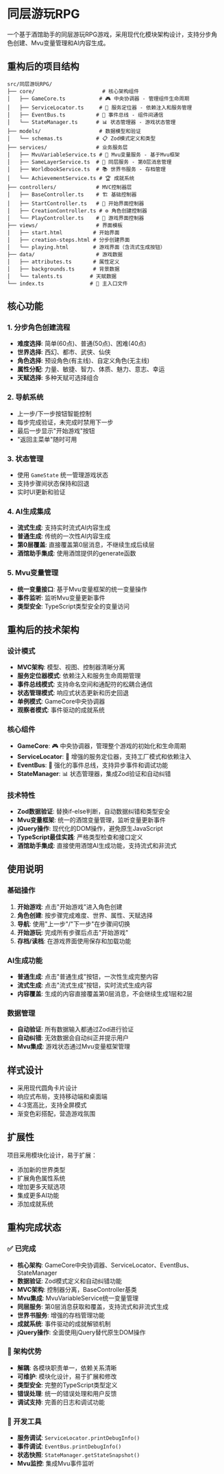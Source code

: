 # 同层游玩RPG

一个基于酒馆助手的同层游玩RPG游戏，采用现代化模块架构设计，支持分步角色创建、Mvu变量管理和AI内容生成。

## 重构后的项目结构

```
src/同层游玩RPG/
├── core/                      # 核心架构组件
│   ├── GameCore.ts           # 🎮 中央协调器 - 管理组件生命周期
│   ├── ServiceLocator.ts     # 🔧 服务定位器 - 依赖注入和服务管理
│   ├── EventBus.ts          # 📡 事件总线 - 组件间通信
│   └── StateManager.ts      # 📊 状态管理器 - 游戏状态管理
├── models/                   # 数据模型和验证
│   └── schemas.ts           # 📋 Zod模式定义和类型
├── services/                # 业务服务层
│   ├── MvuVariableService.ts # 🔄 Mvu变量服务 - 基于Mvu框架
│   ├── SameLayerService.ts  # 📝 同层服务 - 第0层消息管理
│   ├── WorldbookService.ts  # 📚 世界书服务 - 存档管理
│   └── AchievementService.ts # 🏆 成就系统
├── controllers/             # MVC控制器层
│   ├── BaseController.ts    # 🏗️ 基础控制器
│   ├── StartController.ts   # 🚀 开始界面控制器
│   ├── CreationController.ts # ⚙️ 角色创建控制器
│   └── PlayController.ts    # 🎲 游戏界面控制器
├── views/                   # 界面模板
│   ├── start.html          # 开始界面
│   ├── creation-steps.html # 分步创建界面
│   └── playing.html        # 游戏界面（含流式生成按钮）
├── data/                    # 游戏数据
│   ├── attributes.ts       # 属性定义
│   ├── backgrounds.ts      # 背景数据
│   └── talents.ts         # 天赋数据
└── index.ts               # 🎯 主入口文件
```

## 核心功能

### 1. 分步角色创建流程

- **难度选择**: 简单(60点)、普通(50点)、困难(40点)
- **世界选择**: 西幻、都市、武侠、仙侠
- **角色选择**: 预设角色(有主线)、自定义角色(无主线)
- **属性分配**: 力量、敏捷、智力、体质、魅力、意志、幸运
- **天赋选择**: 多种天赋可选择组合

### 2. 导航系统

- 上一步/下一步按钮智能控制
- 每步完成验证，未完成时禁用下一步
- 最后一步显示"开始游戏"按钮
- "返回主菜单"随时可用

### 3. 状态管理

- 使用 `GameState` 统一管理游戏状态
- 支持步骤间状态保持和回退
- 实时UI更新和验证

### 4. AI生成集成

- **流式生成**: 支持实时流式AI内容生成
- **普通生成**: 传统的一次性AI内容生成
- **第0层覆盖**: 直接覆盖第0层消息，不继续生成后续层
- **酒馆助手集成**: 使用酒馆提供的generate函数

### 5. Mvu变量管理

- **统一变量接口**: 基于Mvu变量框架的统一变量操作
- **事件监听**: 监听Mvu变量更新事件
- **类型安全**: TypeScript类型安全的变量访问

## 重构后的技术架构

### 设计模式

- **MVC架构**: 模型、视图、控制器清晰分离
- **服务定位器模式**: 依赖注入和服务生命周期管理
- **事件总线模式**: 支持命名空间和通配符的松耦合通信
- **状态管理模式**: 响应式状态更新和历史回退
- **单例模式**: GameCore中央协调器
- **观察者模式**: 事件驱动的成就系统

### 核心组件

- **GameCore**: 🎮 中央协调器，管理整个游戏的初始化和生命周期
- **ServiceLocator**: 🔧 增强的服务定位器，支持工厂模式和依赖注入
- **EventBus**: 📡 强化的事件总线，支持异步事件和调试功能
- **StateManager**: 📊 状态管理器，集成Zod验证和自动纠错

### 技术特性

- **Zod数据验证**: 替换if-else判断，自动数据纠错和类型安全
- **Mvu变量框架**: 统一的酒馆变量管理，监听变量更新事件
- **jQuery操作**: 现代化的DOM操作，避免原生JavaScript
- **TypeScript最佳实践**: 严格类型检查和接口定义
- **酒馆助手集成**: 直接使用酒馆AI生成功能，支持流式和非流式

## 使用说明

### 基础操作

1. **开始游戏**: 点击"开始游戏"进入角色创建
2. **角色创建**: 按步骤完成难度、世界、属性、天赋选择
3. **导航**: 使用"上一步"/"下一步"在步骤间切换
4. **开始游玩**: 完成所有步骤后点击"开始游戏"
5. **存档/读档**: 在游戏界面使用保存和加载功能

### AI生成功能

- **普通生成**: 点击"普通生成"按钮，一次性生成完整内容
- **流式生成**: 点击"流式生成"按钮，实时流式生成内容
- **内容覆盖**: 生成的内容直接覆盖第0层消息，不会继续生成1层和2层

### 数据管理

- **自动验证**: 所有数据输入都通过Zod进行验证
- **自动纠错**: 无效数据会自动纠正并提示用户
- **Mvu集成**: 游戏状态通过Mvu变量框架管理

## 样式设计

- 采用现代圆角卡片设计
- 响应式布局，支持移动端和桌面端
- 4:3宽高比，支持全屏模式
- 渐变色彩搭配，营造游戏氛围

## 扩展性

项目采用模块化设计，易于扩展：

- 添加新的世界类型
- 扩展角色属性系统
- 增加更多天赋选项
- 集成更多AI功能
- 添加成就系统

## 重构完成状态

### ✅ 已完成

- **核心架构**: GameCore中央协调器、ServiceLocator、EventBus、StateManager
- **数据验证**: Zod模式定义和自动纠错功能
- **MVC架构**: 控制器分离，BaseController基类
- **Mvu集成**: MvuVariableService统一变量管理
- **同层服务**: 第0层消息获取和覆盖，支持流式和非流式生成
- **世界书服务**: 增强的存档管理功能
- **成就系统**: 事件驱动的成就解锁机制
- **jQuery操作**: 全面使用jQuery替代原生DOM操作

### 🎯 架构优势

- **解耦**: 各模块职责单一，依赖关系清晰
- **可维护**: 模块化设计，易于扩展和修改
- **类型安全**: 完整的TypeScript类型定义
- **错误处理**: 统一的错误处理和用户反馈
- **调试支持**: 完善的日志和调试功能

### 🔧 开发工具

- **服务调试**: `ServiceLocator.printDebugInfo()`
- **事件调试**: `EventBus.printDebugInfo()`
- **状态快照**: `StateManager.getStateSnapshot()`
- **Mvu监控**: 集成Mvu事件监听
